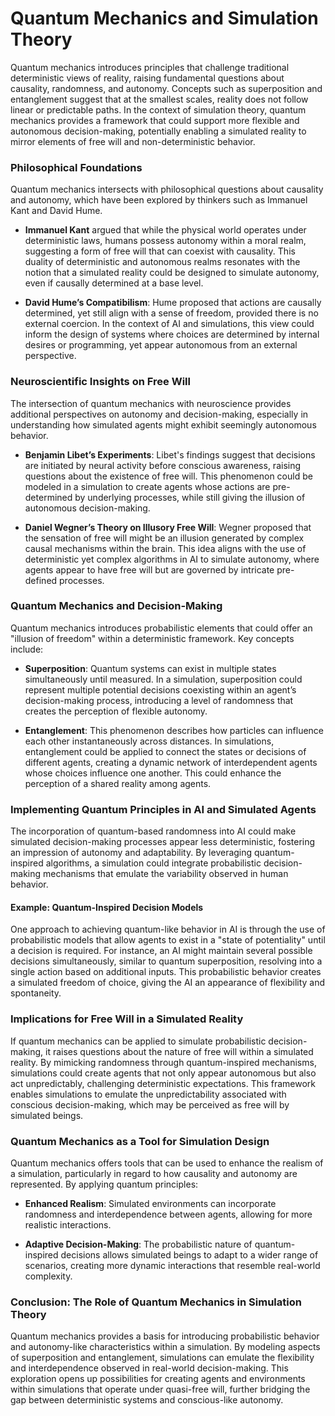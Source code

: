 # Quantum Mechanics and Simulation Theory

Quantum mechanics introduces principles that challenge traditional deterministic views of reality, raising fundamental questions about causality, randomness, and autonomy. Concepts such as superposition and entanglement suggest that at the smallest scales, reality does not follow linear or predictable paths. In the context of simulation theory, quantum mechanics provides a framework that could support more flexible and autonomous decision-making, potentially enabling a simulated reality to mirror elements of free will and non-deterministic behavior.

### Philosophical Foundations

Quantum mechanics intersects with philosophical questions about causality and autonomy, which have been explored by thinkers such as Immanuel Kant and David Hume.

- **Immanuel Kant** argued that while the physical world operates under deterministic laws, humans possess autonomy within a moral realm, suggesting a form of free will that can coexist with causality. This duality of deterministic and autonomous realms resonates with the notion that a simulated reality could be designed to simulate autonomy, even if causally determined at a base level.
  
- **David Hume’s Compatibilism**: Hume proposed that actions are causally determined, yet still align with a sense of freedom, provided there is no external coercion. In the context of AI and simulations, this view could inform the design of systems where choices are determined by internal desires or programming, yet appear autonomous from an external perspective.

### Neuroscientific Insights on Free Will

The intersection of quantum mechanics with neuroscience provides additional perspectives on autonomy and decision-making, especially in understanding how simulated agents might exhibit seemingly autonomous behavior.

- **Benjamin Libet’s Experiments**: Libet's findings suggest that decisions are initiated by neural activity before conscious awareness, raising questions about the existence of free will. This phenomenon could be modeled in a simulation to create agents whose actions are pre-determined by underlying processes, while still giving the illusion of autonomous decision-making.
  
- **Daniel Wegner’s Theory on Illusory Free Will**: Wegner proposed that the sensation of free will might be an illusion generated by complex causal mechanisms within the brain. This idea aligns with the use of deterministic yet complex algorithms in AI to simulate autonomy, where agents appear to have free will but are governed by intricate pre-defined processes.

### Quantum Mechanics and Decision-Making

Quantum mechanics introduces probabilistic elements that could offer an "illusion of freedom" within a deterministic framework. Key concepts include:

- **Superposition**: Quantum systems can exist in multiple states simultaneously until measured. In a simulation, superposition could represent multiple potential decisions coexisting within an agent’s decision-making process, introducing a level of randomness that creates the perception of flexible autonomy.

- **Entanglement**: This phenomenon describes how particles can influence each other instantaneously across distances. In simulations, entanglement could be applied to connect the states or decisions of different agents, creating a dynamic network of interdependent agents whose choices influence one another. This could enhance the perception of a shared reality among agents.

### Implementing Quantum Principles in AI and Simulated Agents

The incorporation of quantum-based randomness into AI could make simulated decision-making processes appear less deterministic, fostering an impression of autonomy and adaptability. By leveraging quantum-inspired algorithms, a simulation could integrate probabilistic decision-making mechanisms that emulate the variability observed in human behavior.

#### Example: Quantum-Inspired Decision Models

One approach to achieving quantum-like behavior in AI is through the use of probabilistic models that allow agents to exist in a "state of potentiality" until a decision is required. For instance, an AI might maintain several possible decisions simultaneously, similar to quantum superposition, resolving into a single action based on additional inputs. This probabilistic behavior creates a simulated freedom of choice, giving the AI an appearance of flexibility and spontaneity.

### Implications for Free Will in a Simulated Reality

If quantum mechanics can be applied to simulate probabilistic decision-making, it raises questions about the nature of free will within a simulated reality. By mimicking randomness through quantum-inspired mechanisms, simulations could create agents that not only appear autonomous but also act unpredictably, challenging deterministic expectations. This framework enables simulations to emulate the unpredictability associated with conscious decision-making, which may be perceived as free will by simulated beings.

### Quantum Mechanics as a Tool for Simulation Design

Quantum mechanics offers tools that can be used to enhance the realism of a simulation, particularly in regard to how causality and autonomy are represented. By applying quantum principles:

- **Enhanced Realism**: Simulated environments can incorporate randomness and interdependence between agents, allowing for more realistic interactions.
  
- **Adaptive Decision-Making**: The probabilistic nature of quantum-inspired decisions allows simulated beings to adapt to a wider range of scenarios, creating more dynamic interactions that resemble real-world complexity.

### Conclusion: The Role of Quantum Mechanics in Simulation Theory

Quantum mechanics provides a basis for introducing probabilistic behavior and autonomy-like characteristics within a simulation. By modeling aspects of superposition and entanglement, simulations can emulate the flexibility and interdependence observed in real-world decision-making. This exploration opens up possibilities for creating agents and environments within simulations that operate under quasi-free will, further bridging the gap between deterministic systems and conscious-like autonomy.